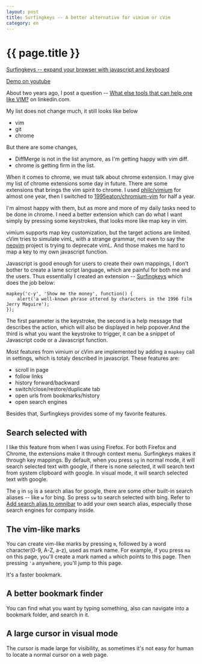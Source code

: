 ```yaml
---
layout: post
title: Surfingkeys -- A better alternative for vimium or cVim
category: en
---
```


{{ page.title }}
================

[Surfingkeys -- expand your browser with javascript and keyboard](https://github.com/brookhong/Surfingkeys)

[Demo on youtube](https://www.youtube.com/watch?v=ROqfE9d7Iwo&feature=youtu.be)

About two years ago, I post a question -- [What else tools that can help one like VIM?](http://www.linkedin.com/grp/post/154653-119166234#commentID_discussion%3A119166234%3Agroup%3A154653) on linkedin.com.

My list does not change much, it still looks like below

* vim
* git
* chrome

But there are some changes,

* DiffMerge is not in the list anymore, as I'm getting happy with vim diff.
* chrome is getting firm in the list.

When it comes to chrome, we must talk about chrome extension. I may give my list of chrome extensions some day in future. There are some extensions that brings the vim spirit to chrome. I used [philc/vimium](https://github.com/philc/vimium) for almost one year, then I switched to [1995eaton/chromium-vim](https://github.com/1995eaton/chromium-vim) for half a year.

I'm almost happy with them, but as more and more of my daily tasks need to be done in chrome. I need a better extension which can do what I want simply by pressing some keystrokes, that looks more like map key in vim.

vimium supports map key customization, but the target actions are limited. cVim tries to simulate vimL, with a strange grammar, not even to say the [neovim](https://github.com/neovim/neovim) project is trying to deprecate vimL. And those makes me hard to map a key to my own javascript function.

Javascript is good enough for users to create their own mappings, I don't bother to create a lame script language, which are painful for both me and the users. Thus essentially I created an extension -- [Surfingkeys](https://github.com/brookhong/Surfingkeys) which does the job below:

    mapkey('c-y', 'Show me the money', function() {
        alert('a well-known phrase uttered by characters in the 1996 film Jerry Maguire');
    });

The first parameter is the keystroke, the second is a help message that describes the action, which will also be displayed in help popover.And the third is what you want the keystroke to trigger, it can be a snippet of Javascript code or a Javascript function.

Most features from vimium or cVim are implemented by adding a `mapkey` call in settings, which is totaly described in javascript. These features are:

* scroll in page
* follow links
* history forward/backward
* switch/close/restore/duplicate tab
* open urls from bookmarks/history
* open search engines

Besides that, Surfingkeys provides some of my favorite features.

## Search selected with

I like this feature from when I was using Firefox. For both Firefox and Chrome, the extensions make it through context menu. Surfingkeys makes it through key mappings. By default, when you press `sg` in normal mode, it will search selected text with google, if there is none selected, it will search text from system clipboard with google. In visual mode, it will search selected text with google.

The `g` in `sg` is a search alias for google, there are some other built-in search aliases -- like `w` for bing. So press `sw` to search selected with bing. Refer to [Add search alias to omnibar](https://github.com/brookhong/Surfingkeys#add-search-alias-to-omnibar) to add your own search alias, especially those search engines for company inside.

## The vim-like marks

You can create vim-like marks by pressing `m`, followed by a word character(0-9, A-Z, a-z), used as mark name. For example, if you press `ma` on this page, you'll create a mark named `a` which points to this page. Then pressing `'a` anywhere, you'll jump to this page.

It's a faster bookmark.

## A better bookmark finder

You can find what you want by typing something, also can navigate into a bookmark folder, and search in it.

## A large cursor in visual mode

The cursor is made large for visibility, as sometimes it's not easy for human to locate a normal cursor on a web page.
